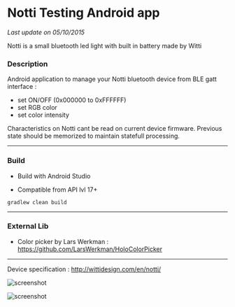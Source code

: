 # Notti Testing Android app #

<i>Last update on 05/10/2015</i>

Notti is a small bluetooth led light with built in battery made by Witti

<h3>Description</h3>

Android application to manage your Notti bluetooth device from BLE gatt interface :

* set ON/OFF (0x000000 to 0xFFFFFF)
* set RGB color
* set color intensity

Characteristics on Notti cant be read on current device firmware. Previous state should be memorized to maintain statefull processing.

<hr/>

<h3>Build</h3>

* Build with Android Studio

* Compatible from API lvl 17+

``gradlew clean build``

<hr/>

<h3>External Lib</h3>

* Color picker by Lars Werkman : https://github.com/LarsWerkman/HoloColorPicker

<hr/>

Device specification : http://wittidesign.com/en/notti/

![screenshot](https://raw.github.com/akinaru/notti-bluetooth-android/master/screenshot.png)

![screenshot](https://raw.github.com/akinaru/notti-bluetooth-android/master/device.png)